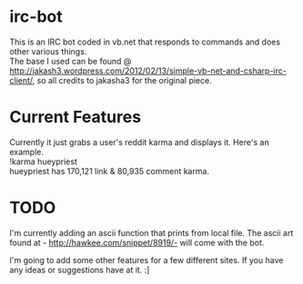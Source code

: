 irc-bot
=======

This is an IRC bot coded in vb.net that responds to commands and does other various things.<br>
The base I used can be found @ http://jakash3.wordpress.com/2012/02/13/simple-vb-net-and-csharp-irc-client/, so all credits to jakasha3 for the original piece.

Current Features
=======

Currently it just grabs a user's reddit karma and displays it. Here's an example.<br>
<bcpu>!karma hueypriest<br>
<karmabot>hueypriest has 170,121 link & 80,935 comment karma.<br>

TODO
=======
I'm currently adding an ascii function that prints from local file. The ascii art found at - http://hawkee.com/snippet/8919/- will come with the bot. 

I'm going to add some other features for a few different sites. If you have any ideas or suggestions have at it. :]
